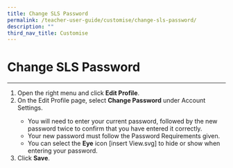 ```yaml
---
title: Change SLS Password
permalink: /teacher-user-guide/customise/change-sls-password/
description: ""
third_nav_title: Customise
---
```

<h1>Change SLS Password</h1>
<hr>

<ol>
  <li>Open the right menu and click <strong>Edit Profile</strong>.</li>
  <li>On the Edit Profile page, select <strong>Change Password</strong> under Account Settings.</li>
  <ul>
    <li>You will need to enter your current password, followed by the new password twice to confirm that you have entered it correctly.</li>
    <li>Your new password must follow the Password Requirements given.</li>
    <li>You can select the <strong>Eye</strong> icon [insert View.svg] to hide or show when entering your password.</li>
  </ul>
  <li>Click <strong>Save</strong>.</li>
</ol>